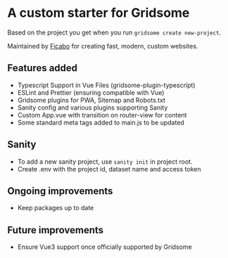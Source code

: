 # A custom starter for Gridsome

Based on the project you get when you run `gridsome create new-project`.

Maintained by [Ficabo](https://www.ficabo.com.au) for creating fast, modern, custom websites.

## Features added

- Typescript Support in Vue Files (gridsome-plugin-typescript)
- ESLint and Prettier (ensuring compatible with Vue)
- Gridsome plugins for PWA, Sitemap and Robots.txt
- Sanity config and various plugins supporting Sanity
- Custom App.vue with transition on router-view for content
- Some standard meta tags added to main.js to be updated

## Sanity

- To add a new sanity project, use `sanity init` in project root.
- Create .env with the project id, dataset name and access token

## Ongoing improvements

- Keep packages up to date

## Future improvements

- Ensure Vue3 support once officially supported by Gridsome
